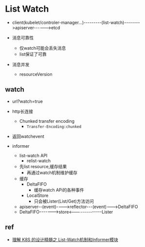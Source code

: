 # List Watch

+ client(kubelet/controler-manager...)---------(list-watch)-------->apiserver------>etcd

+ 消息可靠性
    + 仅watch可能会丢失消息
    + list保证了可靠


+ 消息并发
    + resourceVersion


## watch

+ url?watch=true

+ http长连接
    + Chunked transfer encoding
        + `Transfer-Encoding:chunked`

+ 返回watchevent

+ informer
    + list-watch API
        + relist-watch
    + 先list resource,缓存结果
        + 再通过watch机制维护缓存
    + 缓存
        + DeltaFIFO
            + 缓存watch APi的各种事件
        + LocalStore
            + 只会被Lister(List/Get)方法访问
    + apiserver--(event)---->reflector---(event)--->DeltaFIFO
    + DeltaFIFO------->store<--------------Lister

## ref
+ [理解 K8S 的设计精髓之 List-Watch机制和Informer模块](https://zhuanlan.zhihu.com/p/59660536)